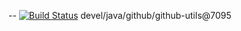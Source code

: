 

--
[![Build Status](https://travis-ci.org/jjYBdx4IL/github-utils.png?branch=master)](https://travis-ci.org/jjYBdx4IL/github-utils)
devel/java/github/github-utils@7095

